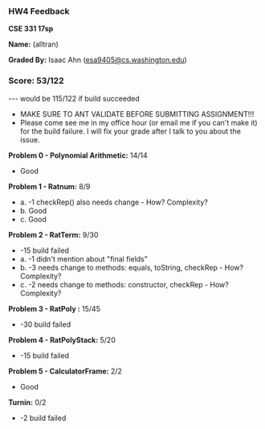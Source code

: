 ### HW4 Feedback

**CSE 331 17sp**

**Name:** <student name> (alltran)

**Graded By:** Isaac Ahn (esa9405@cs.washington.edu)

### Score: 53/122
--- would be 115/122 if build succeeded

- MAKE SURE TO ANT VALIDATE BEFORE SUBMITTING ASSIGNMENT!!!
- Please come see me in my office hour (or email me if you can't make it) for the build failure. I will fix your grade after I talk to you about the issue.

**Problem 0 - Polynomial Arithmetic:** 14/14

- Good

**Problem 1 - Ratnum:** 8/9

- a. -1 checkRep() also needs change - How? Complexity?
- b. Good
- c. Good

**Problem 2 - RatTerm:** 9/30

- -15 build failed
- a. -1 didn't mention about "final fields"
- b. -3 needs change to methods: equals, toString, checkRep - How? Complexity?
- c. -2 needs change to methods: constructor, checkRep - How? Complexity?

**Problem 3 - RatPoly :** 15/45

- -30 build failed

**Problem 4 - RatPolyStack:** 5/20

- -15 build failed

**Problem 5 - CalculatorFrame:** 2/2

- Good

**Turnin:** 0/2
- -2 build failed
